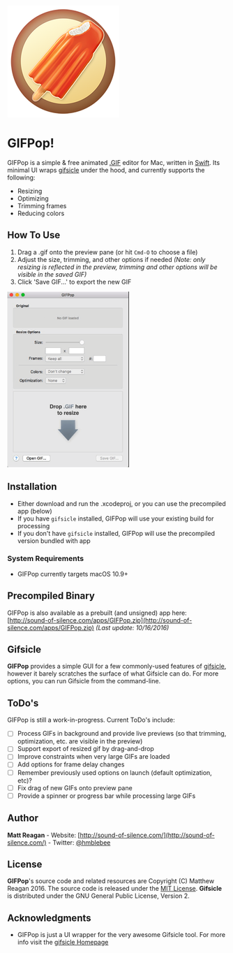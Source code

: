 ![GIFPop Icon](/GIFPop/Assets.xcassets/AppIcon.appiconset/GIFPopIcon256.png?raw=true "GIFPop Icon")

# GIFPop!

GIFPop is a simple & free animated [.GIF](https://en.wikipedia.org/wiki/GIF) editor for Mac, written in [Swift](https://developer.apple.com/swift/). Its minimal UI wraps [gifsicle](https://github.com/kohler/gifsicle) under the hood, and currently supports the following:

- Resizing
- Optimizing
- Trimming frames
- Reducing colors

## How To Use

1. Drag a .gif onto the preview pane (or hit `Cmd-O` to choose a file)
2. Adjust the size, trimming, and other options if needed _(Note: only resizing is reflected in the preview, trimming and other options will be visible in the saved GIF)_
3. Click 'Save GIF...' to export the new GIF

![GIFPop Demo](/gifPopDemo.gif?raw=true "GIFPop Demo")

## Installation

- Either download and run the .xcodeproj, or you can use the precompiled app (below)
- If you have `gifsicle` installed, GIFPop will use your existing build for processing
- If you don't have `gifsicle` installed, GIFPop will use the precompiled version bundled with app

### System Requirements

- GIFPop currently targets macOS 10.9+

## Precompiled Binary

GIFPop is also available as a prebuilt (and unsigned) app here: [http://sound-of-silence.com/apps/GIFPop.zip](http://sound-of-silence.com/apps/GIFPop.zip) _(Last update: 10/16/2016)_

## Gifsicle

**GIFPop** provides a simple GUI for a few commonly-used features of [gifsicle](https://github.com/kohler/gifsicle), however it barely scratches the surface of what Gifsicle can do. For more options, you can run Gifsicle from the  command-line.

## ToDo's

GIFPop is still a work-in-progress. Current ToDo's include:

- [ ] Process GIFs in background and provide live previews (so that trimming, optimization, etc. are visible in the preview)
- [ ] Support export of resized gif by drag-and-drop
- [ ] Improve constraints when very large GIFs are loaded
- [ ] Add options for frame delay changes
- [ ] Remember previously used options on launch (default optimization, etc)?
- [ ] Fix drag of new GIFs onto preview pane
- [ ] Provide a spinner or progress bar while processing large GIFs

## Author

**Matt Reagan** - Website: [http://sound-of-silence.com/](http://sound-of-silence.com/) - Twitter: [@hmblebee](https://twitter.com/hmblebee)


## License

**GIFPop**'s source code and related resources are Copyright (C) Matthew Reagan 2016. The source code is released under the [MIT License](https://opensource.org/licenses/MIT). **Gifsicle** is distributed under the GNU General Public License, Version 2.

## Acknowledgments

* GIFPop is just a UI wrapper for the very awesome Gifsicle tool. For more info visit the [gifsicle Homepage](http://www.lcdf.org/gifsicle/)

